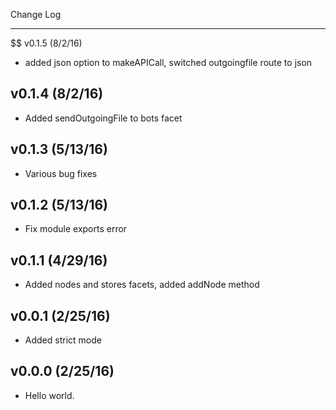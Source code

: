 Change Log

- - -
$$ v0.1.5 (8/2/16)
- added json option to makeAPICall, switched outgoingfile route to json
## v0.1.4 (8/2/16)
- Added sendOutgoingFile to bots facet
## v0.1.3 (5/13/16)
- Various bug fixes
## v0.1.2 (5/13/16)
- Fix module exports error
## v0.1.1 (4/29/16)
- Added nodes and stores facets, added addNode method
## v0.0.1 (2/25/16)
- Added strict mode
## v0.0.0 (2/25/16)
- Hello world.
